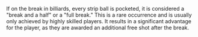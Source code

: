 If on the break in billiards, every strip ball is pocketed, it is considered a "break and a half" or a "full break." This is a rare occurrence and is usually only achieved by highly skilled players. It results in a significant advantage for the player, as they are awarded an additional free shot after the break.